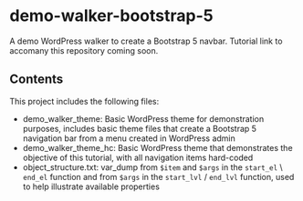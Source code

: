 # demo-walker-bootstrap-5
A demo WordPress walker to create a Bootstrap 5 navbar.
Tutorial link to accomany this repository coming soon.
## Contents
This project includes the following files:
- demo_walker_theme: Basic WordPress theme for demonstration purposes, includes basic theme files that create a Bootstrap 5 navigation bar from a menu created in WordPress admin
- demo_walker_theme_hc: Basic WordPress theme that demonstrates the objective of this tutorial, with all navigation items hard-coded
- object_structure.txt: var_dump from `$item` and `$args` in the `start_el` \ `end_el` function and from `$args` in the `start_lvl` / `end_lvl` function, used to help illustrate available properties